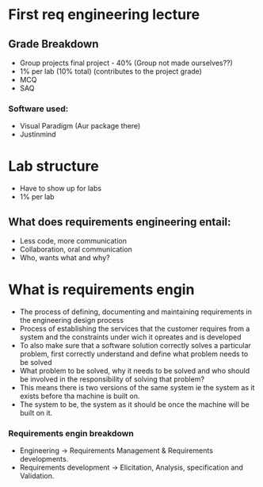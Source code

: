 # First req engineering lecture

## Grade Breakdown

- Group projects final project - 40% (Group not made ourselves??)
- 1% per lab (10% total) (contributes to the project grade)
- MCQ
- SAQ

### Software used:

- Visual Paradigm (Aur package there)
- Justinmind

# Lab structure

- Have to show up for labs
- 1% per lab

## What does requirements engineering entail:

- Less code, more communication
- Collaboration, oral communication
- Who, wants what and why?

# What is requirements engin

- The process of defining, documenting and maintaining requirements in
  the engineering design process
- Process of establishing the services that the customer requires from a
  system and the constraints under wich it opreates and is developed
- To also make sure that a software solution correctly solves a
  particular problem, first correctly understand and define what problem
  needs to be solved
- What problem to be solved, why it needs to be solved and who should be
  involved in the responsibility of solving that problem?
- This means there is two versions of the same system ie the system as
  it exists before tha machine is built on.
- The system to be, the system as it should be once the machine will be
  built on it.

### Requirements engin breakdown

- Engineering -\> Requirements Management & Requirements developments.
- Requirements development -\> Elicitation, Analysis, specification and
  Validation.
